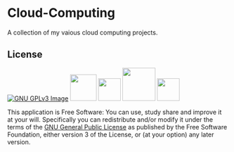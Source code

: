 # Cloud-Computing

A collection of my vaious cloud computing projects.

## License 

[![GNU GPLv3 Image](https://www.gnu.org/graphics/gplv3-127x51.png)](http://www.gnu.org/licenses/gpl-3.0.en.html)      <img src="http://d29jvabou3zxet.cloudfront.net/wp-content/uploads/2016/03/Python_logo.png" height = "60"> <img src="https://hbase.apache.org/images/hbase_logo_with_orca_large.png" height = "51">
<img src="http://www.ecsteam.com/wp-content/uploads/Java.png" height = "75">
<img src="http://sites.gsu.edu/skondeti1/files/2015/10/Untitled-1-122jwp8.png" height = "51">


This application is Free Software: You can use, study share and improve it at your
will. Specifically you can redistribute and/or modify it under the terms of the
[GNU General Public License](https://www.gnu.org/licenses/gpl.html) as
published by the Free Software Foundation, either version 3 of the License, or
(at your option) any later version.
